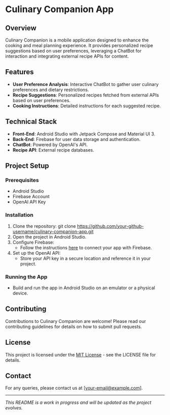# Culinary Companion App

## Overview
Culinary Companion is a mobile application designed to enhance the cooking and meal planning experience. It provides personalized recipe suggestions based on user preferences, leveraging a ChatBot for interaction and integrating external recipe APIs for content.

## Features
- **User Preference Analysis**: Interactive ChatBot to gather user culinary preferences and dietary restrictions.
- **Recipe Suggestions**: Personalized recipes fetched from external APIs based on user preferences.
- **Cooking Instructions**: Detailed instructions for each suggested recipe.

## Technical Stack
- **Front-End**: Android Studio with Jetpack Compose and Material UI 3.
- **Back-End**: Firebase for user data storage and authentication.
- **ChatBot**: Powered by OpenAI's API.
- **Recipe API**: External recipe databases.

## Project Setup

### Prerequisites
- Android Studio
- Firebase Account
- OpenAI API Key

### Installation
1. Clone the repository:
   git clone https://github.com/your-github-username/culinary-companion-app.git
2. Open the project in Android Studio.
3. Configure Firebase:
   - Follow the instructions [here](https://firebase.google.com/docs/android/setup) to connect your app with Firebase.
4. Set up the OpenAI API:
   - Store your API key in a secure location and reference it in your project.

### Running the App
- Build and run the app in Android Studio on an emulator or a physical device.

## Contributing
Contributions to Culinary Companion are welcome! Please read our contributing guidelines for details on how to submit pull requests.

## License
This project is licensed under the [MIT License](LICENSE.md) - see the LICENSE file for details.

## Contact
For any queries, please contact us at [your-email@example.com].

---
*This README is a work in progress and will be updated as the project evolves.*